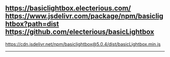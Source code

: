 https://basiclightbox.electerious.com/
https://www.jsdelivr.com/package/npm/basiclightbox?path=dist
https://github.com/electerious/basicLightbox
-------------
https://cdn.jsdelivr.net/npm/basiclightbox@5.0.4/dist/basicLightbox.min.js

<script src="https://cdn.jsdelivr.net/npm/basiclightbox@5.0.4/dist/basicLightbox.min.js">
</script>

<script src="https://cdn.jsdelivr.net/npm/basiclightbox@5.0.4/dist/basicLightbox.min.js" integrity="sha256-nMn34BfOxpKD0GwV5nZMwdS4e8SI8Ekz+G7dLeGE4XY=" crossorigin="anonymous"></script>

-------------------------------------------------------------


